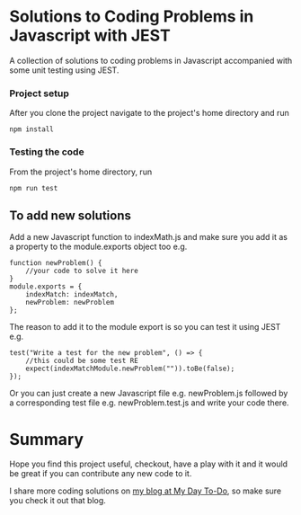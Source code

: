 # Solutions to Coding Problems in Javascript with JEST
A collection of solutions to coding problems in Javascript accompanied with some unit testing using JEST. 

### Project setup
After you clone the project navigate to the project's home directory and run
```
npm install
```
### Testing the code
From the project's home directory, run
```
npm run test
```

## To add new solutions 
Add a new Javascript function to indexMath.js and make sure you add it as a property to the module.exports object too e.g. 
```
function newProblem() {
	//your code to solve it here
}
module.exports = {
	indexMatch: indexMatch,
	newProblem: newProblem
};
```
The reason to add it to the module export is so you can test it using JEST e.g. 
```
test("Write a test for the new problem", () => {
    //this could be some test RE
    expect(indexMatchModule.newProblem("")).toBe(false);
});
```
Or you can just create a new Javascript file e.g. newProblem.js followed by a corresponding test file e.g. newProblem.test.js and write your code there.

# Summary
Hope you find this project useful, checkout, have a play with it and it would be great if you can contribute any new code to it.

I share more coding solutions on [my blog at My Day To-Do], so make sure you check it out that blog.

[my blog at My Day To-Do]: <https://mydaytodo.com/category/javascript/>
